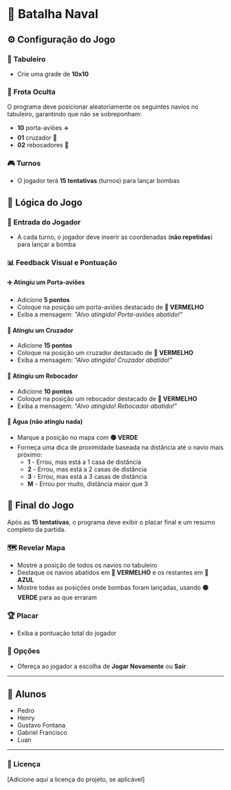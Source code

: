 # 🚢 Batalha Naval

## ⚙️ Configuração do Jogo

### 🎯 Tabuleiro
- Crie uma grade de **10x10**

### 🚢 Frota Oculta
O programa deve posicionar aleatoriamente os seguintes navios no tabuleiro, garantindo que não se sobreponham:
- **10** porta-aviões ✈️
- **01** cruzador 🚢
- **02** rebocadores 🚤

### 🎮 Turnos
- O jogador terá **15 tentativas** (turnos) para lançar bombas

## 🎲 Lógica do Jogo

### 📍 Entrada do Jogador
- A cada turno, o jogador deve inserir as coordenadas (**não repetidas**) para lançar a bomba

### 📊 Feedback Visual e Pontuação

#### ✈️ Atingiu um Porta-aviões
- Adicione **5 pontos**
- Coloque na posição um porta-aviões destacado de **🔴 VERMELHO**
- Exiba a mensagem: *"Alvo atingido! Porta-aviões abatido!"*

#### 🚢 Atingiu um Cruzador
- Adicione **15 pontos**
- Coloque na posição um cruzador destacado de **🔴 VERMELHO**
- Exiba a mensagem: *"Alvo atingido! Cruzador abatido!"*

#### 🚤 Atingiu um Rebocador
- Adicione **10 pontos**
- Coloque na posição um rebocador destacado de **🔴 VERMELHO**
- Exiba a mensagem: *"Alvo atingido! Rebocador abatido!"*

#### 🌊 Água (não atingiu nada)
- Marque a posição no mapa com **🟢 VERDE**
- Forneça uma dica de proximidade baseada na distância até o navio mais próximo:
  - **1** - Errou, mas está a 1 casa de distância
  - **2** - Errou, mas está a 2 casas de distância
  - **3** - Errou, mas está a 3 casas de distância
  - **M** - Errou por muito, distância maior que 3

## 🏁 Final do Jogo

Após as **15 tentativas**, o programa deve exibir o placar final e um resumo completo da partida.

### 🗺️ Revelar Mapa
- Mostre a posição de todos os navios no tabuleiro
- Destaque os navios abatidos em **🔴 VERMELHO** e os restantes em **🔵 AZUL**
- Mostre todas as posições onde bombas foram lançadas, usando **🟢 VERDE** para as que erraram

### 🏆 Placar
- Exiba a pontuação total do jogador

### 🔄 Opções
- Ofereça ao jogador a escolha de **Jogar Novamente** ou **Sair**

---

## 👥 Alunos
- Pedro
- Henry
- Gustavo Fontana
- Gabriel Francisco
- Luan

---

### 📝 Licença
[Adicione aqui a licença do projeto, se aplicável]
